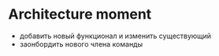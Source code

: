 # Architecture moment

- добавить новый функционал и изменить существующий
- заонбордить нового члена команды

<!--
Плохая архитектура пахнет и чувствуется = Architecture moment
- чтобы починить баг нужно перепилить пол проекта
- в фиче больше проблем с интеграцией чем с реализацией
- а теперь посмотрите на это со стороны новичка с команде
-->
